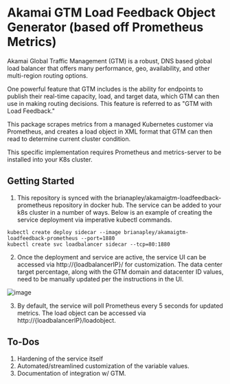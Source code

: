 # Akamai GTM Load Feedback Object Generator (based off Prometheus Metrics)  

Akamai Global Traffic Management (GTM) is a robust, DNS based global load balancer that offers many performance, geo, availability, and other multi-region routing options.

One powerful feature that GTM includes is the ability for endpoints to publish their real-time capacity, load, and target data, which GTM can then use in making routing decisions. This feature is referred to as "GTM with Load Feedback."

This package scrapes metrics from a managed Kubernetes customer via Prometheus, and creates a load object in XML format that GTM can then read to determine current cluster condition.

This specific implementation requires Prometheus and metrics-server to be installed into your K8s cluster. 

## Getting Started

1. This repository is synced with the brianapley/akamaigtm-loadfeedback-prometheus repository in docker hub. The service can be added to your k8s cluster in a number of ways. Below is an example of creating the service deployment via imperative kubectl commands.

```
kubectl create deploy sidecar --image brianapley/akamaigtm-loadfeedback-prometheus --port=1880
kubectl create svc loadbalancer sidecar --tcp=80:1880
```
2. Once the deployment and service are active, the service UI can be accessed via http://{loadbalancerIP}/ for customization. The data center target percentage, along with the GTM domain and datacenter ID values, need to be manually updated per the instructions in the UI.

![image](https://github.com/ccie7599/akamaigtm-loadfeedback-prometheus/assets/19197357/f4b8e924-1c8c-488f-abe0-90116d175bf0)

3. By default, the service will poll Prometheus every 5 seconds for updated metrics. The load object can be accessed via http://{loadbalancerIP}/loadobject.

## To-Dos

1. Hardening of the service itself
2. Automated/streamlined customization of the variable values.
3. Documentation of integration w/ GTM. 
